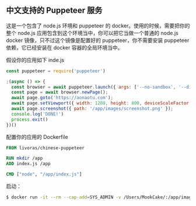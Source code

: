 ## 中文支持的 Puppeteer 服务

这是一个包含了 node.js 环境和 puppeteer 的 docker。使用的时候，需要把你的整个 node.js 应用包含到这个环境当中，你可以把它当做一个普通的 node.js docker 镜像，只不过这个镜像是配置好的 puppeteer，你不需要安装 puppeteer 依赖，它已经安装在 docker 容器的全局环境当中。

假设你的应用如下 inde.js

```javascript
const puppeteer = require('puppeteer')

;(async () => {
  const browser = await puppeteer.launch({ args: ['--no-sandbox', '--disable-setuid-sandbox'] })
  const page = await browser.newPage();
  await page.goto('https://aonaotu.com');
  await page.setViewport({ width: 1280, height: 800, deviceScaleFactor: 2 })
  await page.screenshot({ path: '/app/images/screenshot.png' });
  console.log('DONE!')
  process.exit()
})()
```

配置你的应用的 Dockerfile

```dockerfile
FROM livoras/chinese-puppeteer

RUN mkdir /app
ADD index.js /app

CMD ["node", "/app/index.js"]
```

启动：

```bash
$ docker run -it --rm --cap-add=SYS_ADMIN -v /Users/MookCake/:/app/images screenshot
```
